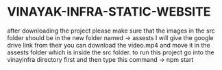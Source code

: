 # VINAYAK-INFRA-STATIC-WEBSITE

after downloading the project please make sure that the images in the src folder should be in the new folder named -> assests
I will give the google drive link from their you can download the video.mp4 and move it in the assests folder which is inside the src folder.
to run this project go into the vinayinfra directory first and then type this command -> npm start
